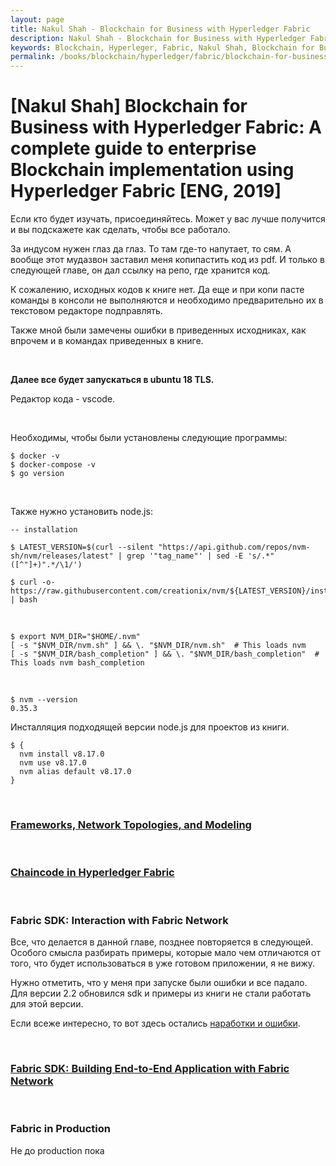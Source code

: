 ```yaml
---
layout: page
title: Nakul Shah - Blockchain for Business with Hyperledger Fabric
description: Nakul Shah - Blockchain for Business with Hyperledger Fabric
keywords: Blockchain, Hyperleger, Fabric, Nakul Shah, Blockchain for Business with Hyperledger Fabric
permalink: /books/blockchain/hyperledger/fabric/blockchain-for-business-with-hyperledger-fabric/en/
---
```


# [Nakul Shah] Blockchain for Business with Hyperledger Fabric: A complete guide to enterprise Blockchain implementation using Hyperledger Fabric [ENG, 2019]

Если кто будет изучать, присоединяйтесь. Может у вас лучше получится и вы подскажете как сделать, чтобы все работало.

За индусом нужен глаз да глаз. То там где-то напутает, то сям.
А вообще этот мудазвон заставил меня копипастить код из pdf. И только в следующей главе, он дал ссылку на репо, где хранится код.

К сожалению, исходных кодов к книге нет. Да еще и при копи пасте команды в консоли не выполняются и необходимо предварительно их в текстовом редакторе подправлять.

Также мной были замечены ошибки в приведенных исходниках, как впрочем и в командах приведенных в книге.

<br/>

**Далее все будет запускаться в ubuntu 18 TLS.**

Редактор кода - vscode.

<br/>

Необходимы, чтобы были установлены следующие программы:

    $ docker -v
    $ docker-compose -v
    $ go version

<br/>

Также нужно установить node.js:

    -- installation

    $ LATEST_VERSION=$(curl --silent "https://api.github.com/repos/nvm-sh/nvm/releases/latest" | grep '"tag_name"' | sed -E 's/.*"([^"]+)".*/\1/')

    $ curl -o- https://raw.githubusercontent.com/creationix/nvm/${LATEST_VERSION}/install.sh | bash

<br/>

    $ export NVM_DIR="$HOME/.nvm"
    [ -s "$NVM_DIR/nvm.sh" ] && \. "$NVM_DIR/nvm.sh"  # This loads nvm
    [ -s "$NVM_DIR/bash_completion" ] && \. "$NVM_DIR/bash_completion"  # This loads nvm bash_completion

<br/>

    $ nvm --version
    0.35.3

Инсталляция подходящей версии node.js для проектов из книги.

    $ {
      nvm install v8.17.0
      nvm use v8.17.0
      nvm alias default v8.17.0
    }

<br/>

### [Frameworks, Network Topologies, and Modeling](/books/blockchain/hyperledger/fabric/blockchain-for-business-with-hyperledger-fabric/frameworks-network-topologies-and-modeling/en/)

<br/>

### [Chaincode in Hyperledger Fabric](/books/blockchain/hyperledger/fabric/blockchain-for-business-with-hyperledger-fabric/chaincode-in-hyperledger-fabric/en/)

<br/>

### Fabric SDK: Interaction with Fabric Network

Все, что делается в данной главе, позднее повторяется в следующей. Особого смысла разбирать примеры, которые мало чем отличаются от того, что будет использоваться в уже готовом приложении, я не вижу.

Нужно отметить, что у меня при запуске были ошибки и все падало. Для версии 2.2 обновился sdk и примеры из книги не стали работать для этой версии.

Если всеже интересно, то вот здесь остались <a href="/books/blockchain/hyperledger/fabric/blockchain-for-business-with-hyperledger-fabric/fabric-sdk-interaction-with-fabric-network/en/">наработки и ошибки</a>.

<br/>

### [Fabric SDK: Building End-to-End Application with Fabric Network](/books/blockchain/hyperledger/fabric/blockchain-for-business-with-hyperledger-fabric/fabric-sdk-building-end-to-end-application-with-fabric-network/en/)

<br/>

### Fabric in Production

Не до production пока
